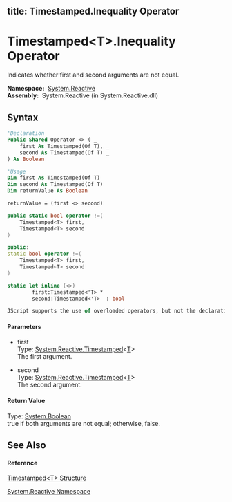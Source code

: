 title: Timestamped<T>.Inequality Operator
---
# Timestamped\<T\>.Inequality Operator

Indicates whether first and second arguments are not equal.

**Namespace:**  [System.Reactive](System.Reactive/System.Reactive)  
**Assembly:**  System.Reactive (in System.Reactive.dll)

## Syntax

```vb
'Declaration
Public Shared Operator <> ( _
    first As Timestamped(Of T), _
    second As Timestamped(Of T) _
) As Boolean
```

```vb
'Usage
Dim first As Timestamped(Of T)
Dim second As Timestamped(Of T)
Dim returnValue As Boolean

returnValue = (first <> second)
```

```csharp
public static bool operator !=(
    Timestamped<T> first,
    Timestamped<T> second
)
```

```c++
public:
static bool operator !=(
    Timestamped<T> first, 
    Timestamped<T> second
)
```

```fsharp
static let inline (<>)
        first:Timestamped<'T> * 
        second:Timestamped<'T>  : bool
```

```javascript
JScript supports the use of overloaded operators, but not the declaration of new ones.
```

#### Parameters

- first  
  Type: [System.Reactive.Timestamped](Timestamped/Timestamped(T))\<[T](Timestamped/Timestamped(T))\>  
  The first argument.

- second  
  Type: [System.Reactive.Timestamped](Timestamped/Timestamped(T))\<[T](Timestamped/Timestamped(T))\>  
  The second argument.

#### Return Value

Type: [System.Boolean](https://msdn.microsoft.com/en-us/library/a28wyd50)  
true if both arguments are not equal; otherwise, false.

## See Also

#### Reference

[Timestamped\<T\> Structure](Timestamped/Timestamped(T))

[System.Reactive Namespace](System.Reactive/System.Reactive)






